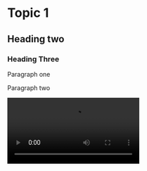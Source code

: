 # Topic 1

## Heading two

### Heading Three

<p> Paragraph one</p>

Paragraph two

<video src="../images/228847_small.mp4"/>